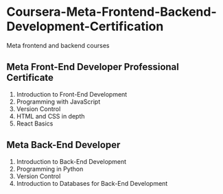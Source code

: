 # Coursera-Meta-Frontend-Backend-Development-Certification
Meta frontend and backend courses

## Meta Front-End Developer Professional Certificate

1. Introduction to Front-End Development
2. Programming with JavaScript
3. Version Control
4. HTML and CSS in depth
5. React Basics

## Meta Back-End Developer

1. Introduction to Back-End Development
2. Programming in Python
3. Version Control
4. Introduction to Databases for Back-End Development
